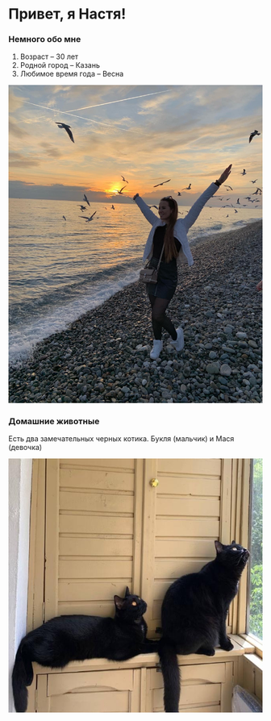 # Привет, я Настя!

### Немного обо мне

1. Возраст – 30 лет
2. Родной город – Казань
3. Любимое время года – Весна

![](./image/EB4DA11F-1946-4FE8-9F3A-DE983BFA5726.JPG)

### Домашние животные

Есть два замечательных черных котика. Букля (мальчик) и Мася (девочка)

![](./image/IMG_1238.JPG)